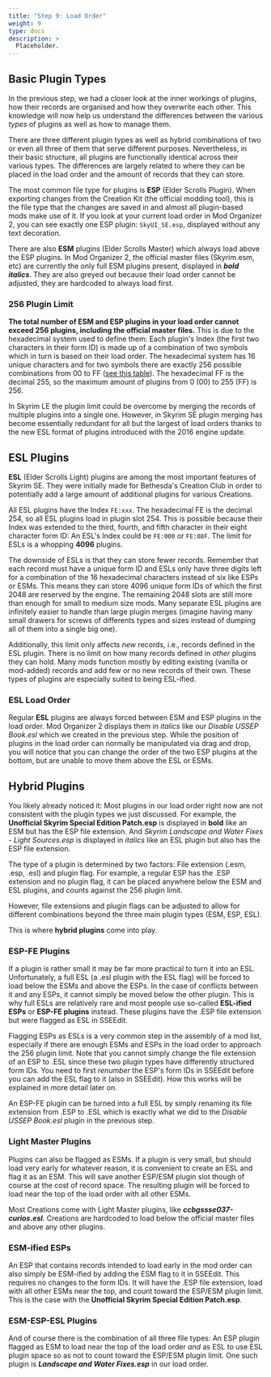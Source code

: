 ```yaml
---
title: "Step 9: Load Order"
weight: 9
type: docs
description: >
  Placeholder.
---
```


## Basic Plugin Types

In the previous step, we had a closer look at the inner workings of plugins, how their records are organised and how they overwrite each other. This knowledge will now help us understand the differences between the various *types* of plugins as well as how to manage them.

There are three different plugin types as well as hybrid combinations of two or even all three of them that serve different purposes. Nevertheless, in their basic structure, all plugins are functionally identical across their various types. The differences are largely related to where they can be placed in the load order and the amount of records that they can store.

The most common file type for plugins is **ESP** (Elder Scrolls Plugin). When exporting changes from the Creation Kit (the official modding tool), this is the file type that the changes are saved in and almost all plugin-based mods make use of it. If you look at your current load order in Mod Organizer 2, you can see exactly one ESP plugin: `SkyUI_SE.esp`, displayed without any text decoration.

There are also **ESM** plugins (Elder Scrolls Master) which always load above the ESP plugins. In Mod Organizer 2, the official master files (Skyrim.esm, etc) are currently the only full ESM plugins present, displayed in ***bold italics***. They are also greyed out because their load order cannot be adjusted, they are hardcoded to always load first.

### 256 Plugin Limit

**The total number of ESM and ESP plugins in your load order cannot exceed 256 plugins, including the official master files.** This is due to the hexadecimal system used to define them: Each plugin's Index (the first two characters in their form ID) is made up of a combination of two symbols which in turn is based on their load order. The hexadecimal system has 16 unique characters and for two symbols there are exactly 256 possible combinations from 00 to FF ([see this table](https://files.renoise.com/forum/uploads/5358-hexadecimalchart1.png)). The hexadecimal FF is the decimal 255, so the maximum amount of plugins from 0 (00) to 255 (FF) is 256.

In Skyrim LE the plugin limit could be overcome by merging the records of multiple plugins into a single one. However, in Skyrim SE plugin merging has become essentially redundant for all but the largest of load orders thanks to the new ESL format of plugins introduced with the 2016 engine update.

## ESL Plugins

**ESL** (Elder Scrolls Light) plugins are among the most important features of Skyrim SE. They were initially made for Bethesda's Creation Club in order to potentially add a large amount of additional plugins for various Creations.

All ESL plugins have the Index `FE:xxx`. The hexadecimal FE is the decimal 254, so all ESL plugins load in plugin slot 254. This is possible because their Index was extended to the third, fourth, and fifth character in their eight character form ID: An ESL's Index could be `FE:000` or `FE:08F`. The limit for ESLs is a whopping **4096** plugins.

The downside of ESLs is that they can store fewer records. Remember that each record must have a unique form ID and ESLs only have three digits left for a combination of the 16 hexadecimal characters instead of six like ESPs or ESMs. This means they can store 4096 unique form IDs of which the first 2048 are reserved by the engine. The remaining 2048 slots are still more than enough for small to medium size mods. Many separate ESL plugins are infinitely easier to handle than large plugin merges (imagine having many small drawers for screws of differents types and sizes instead of dumping all of them into a single big one).

Additionally, this limit only affects *new* records, i.e., records defined in the ESL plugin. There is no limit on how many records defined in *other* plugins they can hold. Many mods function mostly by editing existing (vanilla or mod-added) records and add few or no new records of their own. These types of plugins are especially suited to being ESL-ified.

### ESL Load Order

Regular **ESL** plugins are always forced between ESM and ESP plugins in the load order. Mod Organizer 2 displays them in *italics* like our *Disable USSEP Book.esl* which we created in the previous step. While the position of plugins in the load order can normally be manipulated via drag and drop, you will notice that you can change the order of the two ESP plugins at the bottom, but are unable to move them above the ESL or ESMs.

## Hybrid Plugins

You likely already noticed it: Most plugins in our load order right now are not consistent with the plugin types we just discussed. For example, the **Unofficial Skyrim Special Edition Patch.esp** is displayed in **bold** like an ESM but has the ESP file extension. And *Skyrim Landscape and Water Fixes - Light Sources.esp* is displayed in *italics* like an ESL plugin but also has the ESP file extension.

The type of a plugin is determined by two factors: File extension (.esm, .esp, .esl) and plugin flag. For example, a regular ESP has the .ESP extension and no plugin flag, it can be placed anywhere below the ESM and ESL plugins, and counts against the 256 plugin limit.

However, file extensions and plugin flags can be adjusted to allow for different combinations beyond the three main plugin types (ESM, ESP, ESL).

This is where **hybrid plugins** come into play.

### ESP-FE Plugins

If a plugin is rather small it may be far more practical to turn it into an ESL. Unfortunately, a full ESL (a .esl plugin with the ESL flag) will be forced to load below the ESMs and above the ESPs. In the case of conflicts between it and any ESPs, it cannot simply be moved below the other plugin. This is why full ESLs are relatively rare and most people use so-called **ESL-ified ESPs** or **ESP-FE plugins** instead. These plugins have the .ESP file extension but were flagged as ESL in SSEEdit.

Flagging ESPs as ESLs is a very common step in the assembly of a mod list, especially if there are enough ESMs and ESPs in the load order to approach the 256 plugin limit. Note that you cannot simply change the file extension of an ESP to .ESL since these two plugin types have differently structured form IDs. You need to first *renumber* the ESP's form IDs in SSEEdit before you can add the ESL flag to it (also in SSEEdit). How this works will be explained in more detail later on.

An ESP-FE plugin can be turned into a full ESL by simply renaming its file extension from .ESP to .ESL which is exactly what we did to the *Disable USSEP Book.esl* plugin in the previous step.

### Light Master Plugins

Plugins can also be flagged as ESMs. If a plugin is very small, but should load very early for whatever reason, it is convenient to create an ESL and flag it as an ESM. This will save another ESP/ESM plugin slot though of course at the cost of record space. The resulting plugin will be forced to load near the top of the load order with all other ESMs.

Most Creations come with Light Master plugins, like ***ccbgssse037-curios.esl***. Creations are hardcoded to load below the official master files and above any other plugins.

### ESM-ified ESPs

An ESP that contains records intended to load early in the mod order can also simply be ESM-ified by adding the ESM flag to it in SSEEdit. This requires no changes to the form IDs. It will have the .ESP file extension, load with all other ESMs near the top, and count toward the ESP/ESM plugin limit. This is the case with the **Unofficial Skyrim Special Edition Patch.esp**.

### ESM-ESP-ESL Plugins

And of course there is the combination of all three file types: An ESP plugin flagged as ESM to load near the top of the load order *and* as ESL to use ESL plugin space so as not to count toward the ESP/ESM plugin limit. One such plugin is ***Landscape and Water Fixes.esp*** in our load order.

